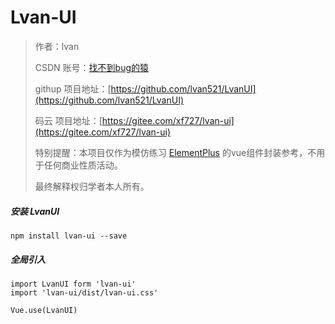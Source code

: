 # Lvan-UI

> 作者：lvan
>
> CSDN 账号：[找不到bug的猿](https://blog.csdn.net/l508742729)
>
> githup 项目地址：[https://github.com/lvan521/LvanUI](https://github.com/lvan521/LvanUI)
>
> 码云 项目地址：[https://gitee.com/xf727/lvan-ui](https://gitee.com/xf727/lvan-ui)
>
> 特别提醒：本项目仅作为模仿练习 [ElementPlus](https://element-plus.gitee.io/#/zh-CN/component/installation) 的vue组件封装参考，不用于任何商业性质活动。
>
>最终解释权归学者本人所有。



##### 安装 LvanUI

```
npm install lvan-ui --save
```

##### 全局引入

```
import LvanUI form 'lvan-ui'
import 'lvan-ui/dist/lvan-ui.css'
 
Vue.use(LvanUI)
```
